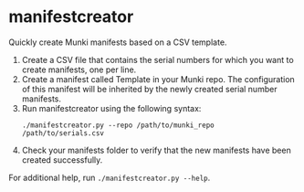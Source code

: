 # manifestcreator

Quickly create Munki manifests based on a CSV template.

1. Create a CSV file that contains the serial numbers for which you want to create manifests, one per line.
2. Create a manifest called Template in your Munki repo. The configuration of this manifest will be inherited by the newly created serial number manifests.
3. Run manifestcreator using the following syntax:
    ```
    ./manifestcreator.py --repo /path/to/munki_repo /path/to/serials.csv
    ```
4. Check your manifests folder to verify that the new manifests have been created successfully.

For additional help, run `./manifestcreator.py --help`.
